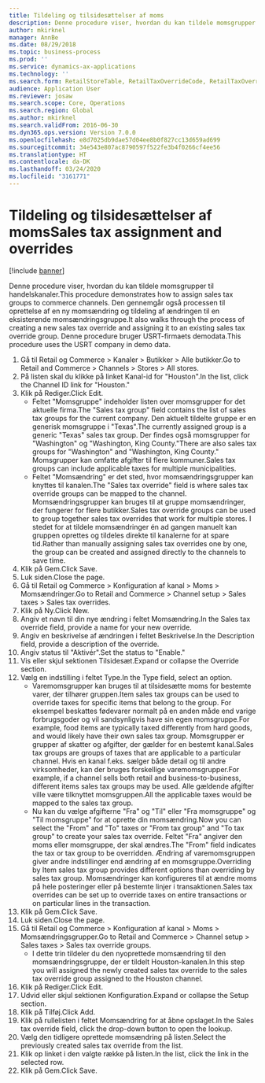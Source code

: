 ```yaml
---
title: Tildeling og tilsidesættelser af moms
description: Denne procedure viser, hvordan du kan tildele momsgrupper til handelskanaler.
author: mkirknel
manager: AnnBe
ms.date: 08/29/2018
ms.topic: business-process
ms.prod: ''
ms.service: dynamics-ax-applications
ms.technology: ''
ms.search.form: RetailStoreTable, RetailTaxOverrideCode, RetailTaxOverrideGroup
audience: Application User
ms.reviewer: josaw
ms.search.scope: Core, Operations
ms.search.region: Global
ms.author: mkirknel
ms.search.validFrom: 2016-06-30
ms.dyn365.ops.version: Version 7.0.0
ms.openlocfilehash: e8d7025db9dae57d04ee8b0f827cc13d659ad699
ms.sourcegitcommit: 34e543e807ac8790597f522fe3b4f0266cf4ee56
ms.translationtype: HT
ms.contentlocale: da-DK
ms.lasthandoff: 03/24/2020
ms.locfileid: "3161771"
---
```

# <a name="sales-tax-assignment-and-overrides"></a><span data-ttu-id="8932d-103">Tildeling og tilsidesættelser af moms</span><span class="sxs-lookup"><span data-stu-id="8932d-103">Sales tax assignment and overrides</span></span>

[!include [banner](../../includes/banner.md)]

<span data-ttu-id="8932d-104">Denne procedure viser, hvordan du kan tildele momsgrupper til handelskanaler.</span><span class="sxs-lookup"><span data-stu-id="8932d-104">This procedure demonstrates how to assign sales tax groups to commerce channels.</span></span> <span data-ttu-id="8932d-105">Den gennemgår også processen til oprettelse af en ny momsændring og tildeling af ændringen til en eksisterende momsændringsgruppe.</span><span class="sxs-lookup"><span data-stu-id="8932d-105">It also walks through the process of creating a new sales tax override and assigning it to an existing sales tax override group.</span></span> <span data-ttu-id="8932d-106">Denne procedure bruger USRT-firmaets demodata.</span><span class="sxs-lookup"><span data-stu-id="8932d-106">This procedure uses the USRT company in demo data.</span></span>

1. <span data-ttu-id="8932d-107">Gå til Retail og Commerce > Kanaler > Butikker > Alle butikker.</span><span class="sxs-lookup"><span data-stu-id="8932d-107">Go to Retail and Commerce > Channels > Stores > All stores.</span></span>
2. <span data-ttu-id="8932d-108">På listen skal du klikke på linket Kanal-id for "Houston".</span><span class="sxs-lookup"><span data-stu-id="8932d-108">In the list, click the Channel ID link for "Houston."</span></span>
3. <span data-ttu-id="8932d-109">Klik på Rediger.</span><span class="sxs-lookup"><span data-stu-id="8932d-109">Click Edit.</span></span>
    * <span data-ttu-id="8932d-110">Feltet "Momsgruppe" indeholder listen over momsgrupper for det aktuelle firma.</span><span class="sxs-lookup"><span data-stu-id="8932d-110">The "Sales tax group" field contains the list of sales tax groups for the current company.</span></span> <span data-ttu-id="8932d-111">Den aktuelt tildelte gruppe er en generisk momsgruppe i "Texas".</span><span class="sxs-lookup"><span data-stu-id="8932d-111">The currently assigned group is a generic "Texas" sales tax group.</span></span> <span data-ttu-id="8932d-112">Der findes også momsgrupper for "Washington" og "Washington, King County."</span><span class="sxs-lookup"><span data-stu-id="8932d-112">There are also sales tax groups for "Washington" and "Washington, King County."</span></span> <span data-ttu-id="8932d-113">Momsgrupper kan omfatte afgifter til flere kommuner.</span><span class="sxs-lookup"><span data-stu-id="8932d-113">Sales tax groups can include applicable taxes for multiple municipalities.</span></span>  
    * <span data-ttu-id="8932d-114">Feltet "Momsændring" er det sted, hvor momsændringsgrupper kan knyttes til kanalen.</span><span class="sxs-lookup"><span data-stu-id="8932d-114">The "Sales tax override" field is where sales tax override groups can be mapped to the channel.</span></span> <span data-ttu-id="8932d-115">Momsændringsgrupper kan bruges til at gruppe momsændringer, der fungerer for flere butikker.</span><span class="sxs-lookup"><span data-stu-id="8932d-115">Sales tax override groups can be used to group together sales tax overrides that work for multiple stores.</span></span> <span data-ttu-id="8932d-116">I stedet for at tildele momsændringer én ad gangen manuelt kan gruppen oprettes og tildeles direkte til kanalerne for at spare tid.</span><span class="sxs-lookup"><span data-stu-id="8932d-116">Rather than manually assigning sales tax overrides one by one, the group can be created and assigned directly to the channels to save time.</span></span>  
4. <span data-ttu-id="8932d-117">Klik på Gem.</span><span class="sxs-lookup"><span data-stu-id="8932d-117">Click Save.</span></span>
5. <span data-ttu-id="8932d-118">Luk siden.</span><span class="sxs-lookup"><span data-stu-id="8932d-118">Close the page.</span></span>
6. <span data-ttu-id="8932d-119">Gå til Retail og Commerce > Konfiguration af kanal > Moms > Momsændringer.</span><span class="sxs-lookup"><span data-stu-id="8932d-119">Go to Retail and Commerce > Channel setup > Sales taxes > Sales tax overrides.</span></span>
7. <span data-ttu-id="8932d-120">Klik på Ny.</span><span class="sxs-lookup"><span data-stu-id="8932d-120">Click New.</span></span>
8. <span data-ttu-id="8932d-121">Angiv et navn til din nye ændring i feltet Momsændring.</span><span class="sxs-lookup"><span data-stu-id="8932d-121">In the Sales tax override field, provide a name for your new override.</span></span>
9. <span data-ttu-id="8932d-122">Angiv en beskrivelse af ændringen i feltet Beskrivelse.</span><span class="sxs-lookup"><span data-stu-id="8932d-122">In the Description field, provide a description of the override.</span></span>
10. <span data-ttu-id="8932d-123">Angiv status til "Aktivér".</span><span class="sxs-lookup"><span data-stu-id="8932d-123">Set the status to "Enable."</span></span>
11. <span data-ttu-id="8932d-124">Vis eller skjul sektionen Tilsidesæt.</span><span class="sxs-lookup"><span data-stu-id="8932d-124">Expand or collapse the Override section.</span></span>
12. <span data-ttu-id="8932d-125">Vælg en indstilling i feltet Type.</span><span class="sxs-lookup"><span data-stu-id="8932d-125">In the Type field, select an option.</span></span>
    * <span data-ttu-id="8932d-126">Varemomsgrupper kan bruges til at tilsidesætte moms for bestemte varer, der tilhører gruppen.</span><span class="sxs-lookup"><span data-stu-id="8932d-126">Item sales tax groups can be used to override taxes for specific items that belong to the group.</span></span> <span data-ttu-id="8932d-127">For eksempel beskattes fødevarer normalt på en anden måde end varige forbrugsgoder og vil sandsynligvis have sin egen momsgruppe.</span><span class="sxs-lookup"><span data-stu-id="8932d-127">For example, food items are typically taxed differently from hard goods, and would likely have their own sales tax group.</span></span> <span data-ttu-id="8932d-128">Momsgrupper er grupper af skatter og afgifter, der gælder for en bestemt kanal.</span><span class="sxs-lookup"><span data-stu-id="8932d-128">Sales tax groups are groups of taxes that are applicable to a particular channel.</span></span> <span data-ttu-id="8932d-129">Hvis en kanal f.eks. sælger både detail og til andre virksomheder, kan der bruges forskellige varemomsgrupper.</span><span class="sxs-lookup"><span data-stu-id="8932d-129">For example, if a channel sells both retail and business-to-business, different items sales tax groups may be used.</span></span> <span data-ttu-id="8932d-130">Alle gældende afgifter ville være tilknyttet momsgruppen.</span><span class="sxs-lookup"><span data-stu-id="8932d-130">All the applicable taxes would be mapped to the sales tax group.</span></span>  
    * <span data-ttu-id="8932d-131">Nu kan du vælge afgifterne "Fra" og "Til" eller "Fra momsgruppe" og "Til momsgruppe" for at oprette din momsændring.</span><span class="sxs-lookup"><span data-stu-id="8932d-131">Now you can select the "From" and "To" taxes or "From tax group" and "To tax group" to create your sales tax override.</span></span> <span data-ttu-id="8932d-132">Feltet "Fra" angiver den moms eller momsgruppe, der skal ændres.</span><span class="sxs-lookup"><span data-stu-id="8932d-132">The "From" field indicates the tax or tax group to be overridden.</span></span> <span data-ttu-id="8932d-133">Ændring af varemomsgruppen giver andre indstillinger end ændring af en momsgruppe.</span><span class="sxs-lookup"><span data-stu-id="8932d-133">Overriding by Item sales tax group provides different options than overriding by sales tax group.</span></span> <span data-ttu-id="8932d-134">Momsændringer kan konfigureres til at ændre moms på hele posteringer eller på bestemte linjer i transaktionen.</span><span class="sxs-lookup"><span data-stu-id="8932d-134">Sales tax overrides can be set up to override taxes on entire transactions or on particular lines in the transaction.</span></span>  
13. <span data-ttu-id="8932d-135">Klik på Gem.</span><span class="sxs-lookup"><span data-stu-id="8932d-135">Click Save.</span></span>
14. <span data-ttu-id="8932d-136">Luk siden.</span><span class="sxs-lookup"><span data-stu-id="8932d-136">Close the page.</span></span>
15. <span data-ttu-id="8932d-137">Gå til Retail og Commerce > Konfiguration af kanal > Moms > Momsændringsgrupper.</span><span class="sxs-lookup"><span data-stu-id="8932d-137">Go to Retail and Commerce > Channel setup > Sales taxes > Sales tax override groups.</span></span>
    * <span data-ttu-id="8932d-138">I dette trin tildeler du den nyoprettede momsændring til den momsændringsgruppe, der er tildelt Houston-kanalen.</span><span class="sxs-lookup"><span data-stu-id="8932d-138">In this step you will assigned the newly created sales tax override to the sales tax override group assigned to the Houston channel.</span></span>  
16. <span data-ttu-id="8932d-139">Klik på Rediger.</span><span class="sxs-lookup"><span data-stu-id="8932d-139">Click Edit.</span></span>
17. <span data-ttu-id="8932d-140">Udvid eller skjul sektionen Konfiguration.</span><span class="sxs-lookup"><span data-stu-id="8932d-140">Expand or collapse the Setup section.</span></span>
18. <span data-ttu-id="8932d-141">Klik på Tilføj.</span><span class="sxs-lookup"><span data-stu-id="8932d-141">Click Add.</span></span>
19. <span data-ttu-id="8932d-142">Klik på rullelisten i feltet Momsændring for at åbne opslaget.</span><span class="sxs-lookup"><span data-stu-id="8932d-142">In the Sales tax override field, click the drop-down button to open the lookup.</span></span>
20. <span data-ttu-id="8932d-143">Vælg den tidligere oprettede momsændring på listen.</span><span class="sxs-lookup"><span data-stu-id="8932d-143">Select the previously created sales tax override from the list.</span></span>
21. <span data-ttu-id="8932d-144">Klik op linket i den valgte række på listen.</span><span class="sxs-lookup"><span data-stu-id="8932d-144">In the list, click the link in the selected row.</span></span>
22. <span data-ttu-id="8932d-145">Klik på Gem.</span><span class="sxs-lookup"><span data-stu-id="8932d-145">Click Save.</span></span>

